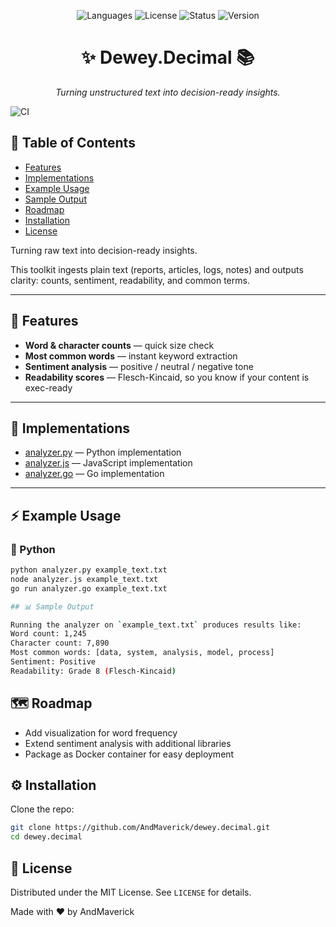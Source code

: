 <p align="center">
  <img src="https://img.shields.io/badge/language-Python%20%7C%20JavaScript%20%7C%20Go-blue" alt="Languages">
  <img src="https://img.shields.io/badge/license-MIT-green" alt="License">
  <img src="https://img.shields.io/badge/status-Active-success" alt="Status">
  <img src="https://img.shields.io/badge/version-1.0.0-brightgreen" alt="Version">
</p>

 <div align="center">

# ✨ Dewey.Decimal 📚  
*Turning unstructured text into decision-ready insights.*  

</div>

![CI](https://github.com/AndMaverick/dewey.decimal/actions/workflows/ci.yml/badge.svg)



## 📑 Table of Contents
- [Features](#-features)
- [Implementations](#-implementations)
- [Example Usage](#-example-usage)
- [Sample Output](#-sample-output)
- [Roadmap](#-roadmap)
- [Installation](#-installation)
- [License](#-license)


Turning raw text into decision-ready insights.

This toolkit ingests plain text (reports, articles, logs, notes) and outputs clarity: counts, sentiment, readability, and common terms.

---

## 🚀 Features
- **Word & character counts** — quick size check  
- **Most common words** — instant keyword extraction  
- **Sentiment analysis** — positive / neutral / negative tone  
- **Readability scores** — Flesch-Kincaid, so you know if your content is exec-ready  

---

## 📂 Implementations
- [analyzer.py](analyzer.py) — Python implementation  
- [analyzer.js](analyzer.js) — JavaScript implementation  
- [analyzer.go](analyzer.go) — Go implementation  

---

## ⚡ Example Usage

### 🐍 Python
```bash
python analyzer.py example_text.txt
node analyzer.js example_text.txt
go run analyzer.go example_text.txt

## 📊 Sample Output

Running the analyzer on `example_text.txt` produces results like:
Word count: 1,245
Character count: 7,890
Most common words: [data, system, analysis, model, process]
Sentiment: Positive
Readability: Grade 8 (Flesch-Kincaid)
```

## 🗺 Roadmap
- Add visualization for word frequency  
- Extend sentiment analysis with additional libraries  
- Package as Docker container for easy deployment  

## ⚙️ Installation
Clone the repo:
```bash
git clone https://github.com/AndMaverick/dewey.decimal.git
cd dewey.decimal
```

## 📄 License
Distributed under the MIT License. See `LICENSE` for details.


Made with ❤️ by AndMaverick

